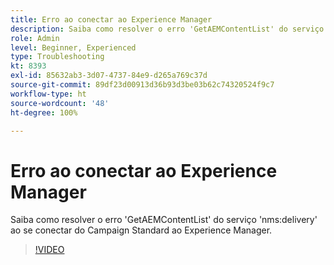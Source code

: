```yaml
---
title: Erro ao conectar ao Experience Manager
description: Saiba como resolver o erro 'GetAEMContentList' do serviço 'nms:delivery' ao se conectar do Campaign Standard ao Experience Manager.
role: Admin
level: Beginner, Experienced
type: Troubleshooting
kt: 8393
exl-id: 85632ab3-3d07-4737-84e9-d265a769c37d
source-git-commit: 89df23d00913d36b93d3be03b62c74320524f9c7
workflow-type: ht
source-wordcount: '48'
ht-degree: 100%

---
```


# Erro ao conectar ao Experience Manager

Saiba como resolver o erro &#39;GetAEMContentList&#39; do serviço &#39;nms:delivery&#39; ao se conectar do Campaign Standard ao Experience Manager.

>[!VIDEO](https://video.tv.adobe.com/v/335897?quality=12&learn=on)
